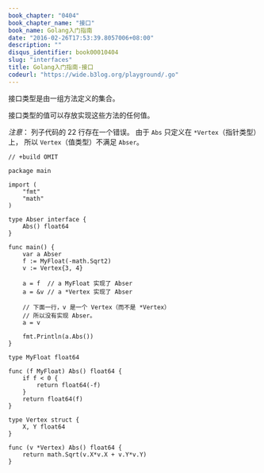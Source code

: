 ```yaml
---
book_chapter: "0404"
book_chapter_name: "接口"
book_name: Golang入门指南
date: "2016-02-26T17:53:39.8057006+08:00"
description: ""
disqus_identifier: book00010404
slug: "interfaces"
title: Golang入门指南-接口
codeurl: "https://wide.b3log.org/playground/.go"
---
```





接口类型是由一组方法定义的集合。

接口类型的值可以存放实现这些方法的任何值。

*注意*： 列子代码的 22 行存在一个错误。
由于 `Abs` 只定义在 `*Vertex`（指针类型）上，
所以 `Vertex`（值类型）不满足 `Abser`。

```
// +build OMIT

package main

import (
	"fmt"
	"math"
)

type Abser interface {
	Abs() float64
}

func main() {
	var a Abser
	f := MyFloat(-math.Sqrt2)
	v := Vertex{3, 4}

	a = f  // a MyFloat 实现了 Abser
	a = &v // a *Vertex 实现了 Abser

	// 下面一行，v 是一个 Vertex（而不是 *Vertex）
	// 所以没有实现 Abser。
	a = v

	fmt.Println(a.Abs())
}

type MyFloat float64

func (f MyFloat) Abs() float64 {
	if f < 0 {
		return float64(-f)
	}
	return float64(f)
}

type Vertex struct {
	X, Y float64
}

func (v *Vertex) Abs() float64 {
	return math.Sqrt(v.X*v.X + v.Y*v.Y)
}

```

